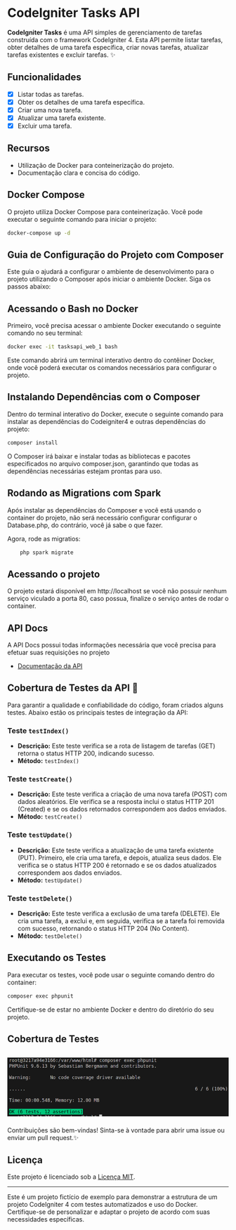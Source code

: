 # CodeIgniter Tasks API

**CodeIgniter Tasks** é uma API simples de gerenciamento de tarefas construída com o framework CodeIgniter 4. Esta API permite listar tarefas, obter detalhes de uma tarefa específica, criar novas tarefas, atualizar tarefas existentes e excluir tarefas. ✨

## Funcionalidades

- [x] Listar todas as tarefas.
- [x] Obter os detalhes de uma tarefa específica.
- [x] Criar uma nova tarefa.
- [x] Atualizar uma tarefa existente.
- [x] Excluir uma tarefa.

## Recursos

- Utilização de Docker para conteinerização do projeto.
- Documentação clara e concisa do código.

## Docker Compose

O projeto utiliza Docker Compose para conteinerização. Você pode executar o seguinte comando para iniciar o projeto:

```bash
docker-compose up -d
```

## Guia de Configuração do Projeto com Composer

Este guia o ajudará a configurar o ambiente de desenvolvimento para o projeto utilizando o Composer após iniciar o ambiente Docker. Siga os passos abaixo:

## Acessando o Bash no Docker

Primeiro, você precisa acessar o ambiente Docker executando o seguinte comando no seu terminal:

```bash
docker exec -it tasksapi_web_1 bash
```

Este comando abrirá um terminal interativo dentro do contêiner Docker, onde você poderá executar os comandos necessários para configurar o projeto.

## Instalando Dependências com o Composer
Dentro do terminal interativo do Docker, execute o seguinte comando para instalar as dependências do Codeigniter4 e outras dependências do projeto:

```bash
composer install
```

O Composer irá baixar e instalar todas as bibliotecas e pacotes especificados no arquivo composer.json, garantindo que todas as dependências necessárias estejam prontas para uso.

## Rodando as Migrations com Spark
Após instalar as dependências do Composer e você está usando o container do projeto, não será necessário configurar configurar o Database.php, do contrário, você já sabe o que fazer.

Agora, rode as migratios:
```bash
    php spark migrate
```

## Acessando o projeto
O projeto estará disponível em http://localhost se você não possuir nenhum serviço viculado a porta 80, caso possua, finalize o serviço antes de rodar o container.

## API Docs
A API Docs possui todas informações necessária que você precisa para efetuar suas requisições no projeto
- [Documentação da API](https://github.com/toledomauricio/codeigniter-tasks/blob/master/documentation/api-documentation.md)

## Cobertura de Testes da API 🧪

Para garantir a qualidade e confiabilidade do código, foram criados alguns testes. Abaixo estão os principais testes de integração da API:

### Teste `testIndex()`

- **Descrição:** Este teste verifica se a rota de listagem de tarefas (GET) retorna o status HTTP 200, indicando sucesso.
- **Método:** `testIndex()`

### Teste `testCreate()`

- **Descrição:** Este teste verifica a criação de uma nova tarefa (POST) com dados aleatórios. Ele verifica se a resposta inclui o status HTTP 201 (Created) e se os dados retornados correspondem aos dados enviados.
- **Método:** `testCreate()`

### Teste `testUpdate()`

- **Descrição:** Este teste verifica a atualização de uma tarefa existente (PUT). Primeiro, ele cria uma tarefa, e depois, atualiza seus dados. Ele verifica se o status HTTP 200 é retornado e se os dados atualizados correspondem aos dados enviados.
- **Método:** `testUpdate()`

### Teste `testDelete()`

- **Descrição:** Este teste verifica a exclusão de uma tarefa (DELETE). Ele cria uma tarefa, a exclui e, em seguida, verifica se a tarefa foi removida com sucesso, retornando o status HTTP 204 (No Content).
- **Método:** `testDelete()`

## Executando os Testes

Para executar os testes, você pode usar o seguinte comando dentro do container:

```bash
composer exec phpunit
```

Certifique-se de estar no ambiente Docker e dentro do diretório do seu projeto.

## Cobertura de Testes
![Cobertura de Testes](https://github.com/toledomauricio/codeigniter-tasks/blob/master/documentation/testCoverage.png?raw=true)
---

Contribuições são bem-vindas! Sinta-se à vontade para abrir uma issue ou enviar um pull request.✨

## Licença

Este projeto é licenciado sob a [Licença MIT](LICENSE).

---

Este é um projeto fictício de exemplo para demonstrar a estrutura de um projeto CodeIgniter 4 com testes automatizados e uso do Docker. Certifique-se de personalizar e adaptar o projeto de acordo com suas necessidades específicas.
